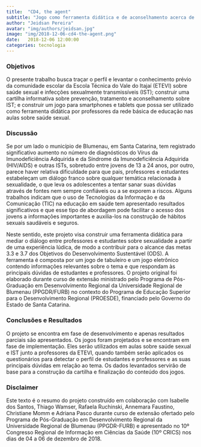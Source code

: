 ```yaml
---
title:  "CD4, the agent"
subtitle: "Jogo como ferramenta didática e de aconselhamento acerca de IST"
author: "Jeidsan Pereira"
avatar: "img/authors/jeidsan.jpg"
image: "img/2018-12-06-cd4-the-agent.png"
date:   2018-12-06 12:00:00
categories: tecnologia
---
```


### Objetivos
O presente trabalho busca traçar o perfil e levantar o conhecimento prévio da comunidade escolar da Escola Técnica do Vale do Itajaí (ETEVI) sobre saúde sexual e infecções sexualmente transmissíveis (IST); construir uma cartilha informativa sobre prevenção, tratamento e aconselhamento sobre IST; e construir um jogo para smartphones e tablets que possa ser utilizado como ferramenta didática por professores da rede básica de educação nas aulas sobre saúde sexual.

### Discussão
Se por um lado o município de Blumenau, em Santa Catarina, tem registrado significativo aumento no número de diagnósticos do Vírus da Imunodeficiência Adquirida e da Síndrome da Imunodeficiência Adquirida (HIV/AIDS) e outras ISTs, sobretudo entre jovens de 13 a 24 anos, por outro, parece haver relativa dificuldade para que pais, professores e estudantes estabeleçam um diálogo franco sobre qualquer temática relacionada à sexualidade, o que leva os adolescentes a tentar sanar suas dúvidas através de fontes nem sempre confiáveis ou a se exporem a riscos. Alguns trabalhos indicam que o uso de Tecnologias da Informação e da Comunicação (TIC) na educação em saúde tem apresentado resultados significativos e que esse tipo de abordagem pode facilitar o acesso dos jovens a informações importantes e auxilia-los na construção de hábitos sexuais saudáveis e seguros. 

Neste sentido, este projeto visa construir uma ferramenta didática para mediar o diálogo entre professores e estudantes sobre sexualidade a partir de uma experiência lúdica, de modo a contribuir para o alcance das metas 3.3 e 3.7 dos Objetivos do Desenvolvimento Sustentável (ODS). A ferramenta é composta por um jogo de tabuleiro e um jogo eletrônico contendo informações relevantes sobre o tema e que respondam às principais dúvidas de estudantes e professores. O projeto original foi elaborado durante curso de extensão ministrado pelo Programa de Pós-Graduação em Desenvolvimento Regional da Universidade Regional de Blumenau (PPGDR/FURB) no contexto do Programa de Educação Superior para o Desenvolvimento Regional (PROESDE), financiado pelo Governo do Estado de Santa Catarina.

### Conclusões e Resultados

O projeto se encontra em fase de desenvolvimento e apenas resultados parciais são apresentados. Os jogos foram projetados e se encontram em fase de implementação. Eles serão utilizados em aulas sobre saúde sexual e IST junto a professores da ETEVI, quando também serão aplicados os questionários para detectar o perfil de estudantes e professores e as suas principais dúvidas em relação ao tema. Os dados levantados servirão de base para a construção da cartilha e finalização do conteúdo dos jogos.

### Disclaimer

Este texto é o resumo do projeto construído em colaboração com Isabelle dos Santos, Thiago Wamser, Rafaela Ruchinski, Annemara Faustino, Christiane Momm e Adriana Pasco durante curso de extensão ofertado pelo Programa de Pós-Graduação em Desenvolvimento Regional da Universidade Regional de Blumenau (PPGDR-FURB) e apresentado no 10º Congresso Regional de Informação em Ciências da Saúde (10º CRICS) nos dias de 04 a 06 de dezembro de 2018.